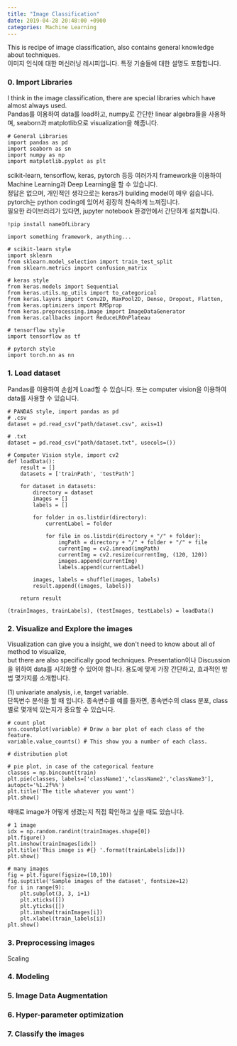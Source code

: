 ```yaml
---
title: "Image Classification"
date: 2019-04-28 20:48:00 +0900
categories: Machine Learning
---
```


This is recipe of image classification, also contains general knowledge about techniques.     
이미지 인식에 대한 머신러닝 레시피입니다. 특정 기술들에 대한 설명도 포함합니다.

### 0. Import Libraries
I think in the image classification, there are special libraries which have almost always used.     
Pandas를 이용하여 data를 load하고, numpy로 간단한 linear algebra들을 사용하며, seaborn과 matplotlib으로 visualization을 해줍니다.     
```
# General Libraries
import pandas as pd
import seaborn as sn
import numpy as np
import matplotlib.pyplot as plt
```

scikit-learn, tensorflow, keras, pytorch 등등 여러가지 framework을 이용하여 Machine Learning과 Deep Learning을 할 수 있습니다.     
정답은 없으며, 개인적인 생각으로는 keras가 building model이 매우 쉽습니다. pytorch는 python coding에 있어서 굉장히 친숙하게 느껴집니다.     
필요한 라이브러리가 있다면, jupyter notebook 환경안에서 간단하게 설치합니다.
```
!pip install nameOfLibrary
```

```
import something framework, anything...

# scikit-learn style
import sklearn
from sklearn.model_selection import train_test_split
from sklearn.metrics import confusion_matrix

# keras style
from keras.models import Sequential
from keras.utils.np_utils import to_categorical
from keras.layers import Conv2D, MaxPool2D, Dense, Dropout, Flatten,
from keras.optimizers import RMSprop
from keras.preprocessing.image import ImageDataGenerator
from keras.callbacks import ReduceLROnPlateau

# tensorflow style
import tensorflow as tf

# pytorch style
import torch.nn as nn
```


### 1. Load dataset
Pandas를 이용하여 손쉽게 Load할 수 있습니다. 또는 computer vision을 이용하여 data를 사용할 수 있습니다.
```
# PANDAS style, import pandas as pd
# .csv
dataset = pd.read_csv("path/dataset.csv", axis=1)

# .txt
dataset = pd.read_csv("path/dataset.txt", usecols=())
```

```
# Computer Vision style, import cv2
def loadData():
    result = []
    datasets = ['trainPath', 'testPath']
   
    for dataset in datasets:
        directory = dataset
        images = []
        labels = []
        
        for folder in os.listdir(directory):
            currentLabel = folder
       
            for file in os.listdir(directory + "/" + folder):
                imgPath = directory + "/" + folder + "/" + file
                currentImg = cv2.imread(imgPath)
                currentImg = cv2.resize(currentImg, (120, 120))
                images.append(currentImg)
                labels.append(currentLabel)
                
        images, labels = shuffle(images, labels)
        result.append((images, labels))
            
    return result
```
```
(trainImages, trainLabels), (testImages, testLabels) = loadData()    
```


### 2. Visualize and Explore the images
Visualization can give you a insight, we don't need to know about all of method to visualize,     
but there are also specifically good techniques.
Presentation이나 Discussion을 위하여 data를 시각화할 수 있어야 합니다. 용도에 맞게 가장 간단하고, 효과적인 방법 몇가지를 소개합니다.

(1) univariate analysis, i.e, target variable.      
단독변수 분석을 할 때 입니다. 종속변수를 예를 들자면, 종속변수의 class 분포, class별로 몇개씩 있는지가 중요할 수 있습니다.
```
# count plot
sns.countplot(variable) # Draw a bar plot of each class of the feature.
variable.value_counts() # This show you a number of each class.

# distribution plot

# pie plot, in case of the categorical feature
classes = np.bincount(train)
plt.pie(classes, labels=['className1','className2','className3'], autopct='%1.2f%%')
plt.title('The title whatever you want')
plt.show()
```

때때로 image가 어떻게 생겼는지 직접 확인하고 싶을 때도 있습니다.
```
# 1 image
idx = np.random.randint(trainImages.shape[0])
plt.figure()
plt.imshow(trainImages[idx])
plt.title('This image is #{} '.format(trainLabels[idx]))
plt.show()
```

```
# many images
fig = plt.figure(figsize=(10,10))
fig.suptitle('Sample images of the dataset', fontsize=12)
for i in range(9):
    plt.subplot(3, 3, i+1)
    plt.xticks([])
    plt.yticks([])
    plt.imshow(trainImages[i])
    plt.xlabel(train_labels[i])
plt.show()
```

### 3. Preprocessing images
Scaling

### 4. Modeling

### 5. Image Data Augmentation

### 6. Hyper-parameter optimization

### 7. Classify the images
